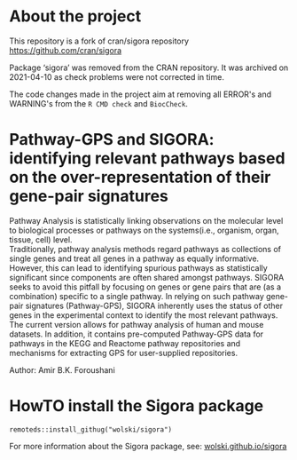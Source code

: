 # About the project

This repository is a fork of cran/sigora repository 
https://github.com/cran/sigora

Package ‘sigora’ was removed from the CRAN repository.
It was archived on 2021-04-10 as check problems were not corrected in time.


The code changes made in the project aim at removing all ERROR's and WARNING's from the `R CMD check` and `BiocCheck`.

# Pathway-GPS and SIGORA: identifying relevant pathways based on the over-representation of their gene-pair signatures


Pathway Analysis is statistically linking observations on 
the molecular level to biological processes or pathways on 
the systems(i.e., organism, organ, tissue, cell) level.  
Traditionally, pathway analysis methods regard pathways 
as collections of single genes and treat all genes in a pathway
as equally informative. However, this can lead to identifying
spurious pathways as statistically significant since components
are often shared amongst pathways. SIGORA seeks to avoid this
pitfall by focusing on genes or gene pairs that are (as a combination)
specific to a single pathway.
In relying on such pathway gene-pair signatures (Pathway-GPS),
SIGORA inherently uses the status of other genes in the
experimental context to identify the most relevant pathways.
The current version allows for pathway analysis of human
and mouse datasets. In addition, it contains pre-computed
Pathway-GPS data for pathways in the KEGG and  Reactome
pathway repositories and mechanisms for extracting GPS
for user-supplied repositories.

Author: Amir B.K. Foroushani


# HowTO install the Sigora package

```{r}
remoteds::install_githug("wolski/sigora")
```

For more information about the Sigora package, see:
[wolski.github.io/sigora](wolski.github.io/sigora)


